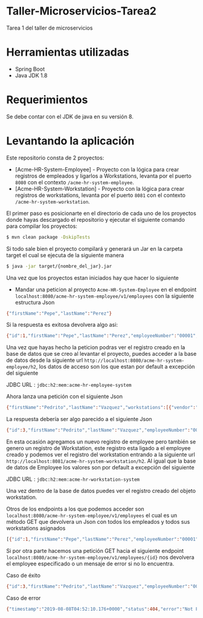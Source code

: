 # Taller-Microservicios-Tarea2

Tarea 1 del taller de microservicios

# Herramientas utilizadas

- Spring Boot
- Java JDK 1.8

# Requerimientos

Se debe contar con el JDK de java en su versión 8.

# Levantando la aplicación
Este repositorio consta de 2 proyectos:

- [Acme-HR-System-Employee] - Proyecto con la lógica para crear registros de empleados y ligarlos a Workstations, levanta por el puerto `8080` con el contexto `/acme-hr-system-employee`.
- [Acme-HR-System-Workstation] - Proyecto con la lógica para crear registros de workstations, levanta por el puerto `8081` con el contexto `/acme-hr-system-workstation`.

El primer paso es posicionarte en el directorio de cada uno de los proyectos donde hayas descargado el repositorio y ejecutar el siguiente comando para compilar los proyectos:

```sh
$ mvn clean package -DskipTests
```

Si todo sale bien el proyecto compilará y generará un Jar en la carpeta target el cual se ejecuta de la siguiente manera

```sh
$ java -jar target/{nombre_del_jar}.jar
```
Una vez que los proyectos estan iniciados hay que hacer lo siguiente
- Mandar una peticion al proyecto `Acme-HR-System-Employee` en el endpoint `localhost:8080/acme-hr-system-employee/v1/employees` con la siguiente estructura Json

```sh
{"firstName":"Pepe","lastName":"Perez"}
```
Si la respuesta es exitosa devolvera algo asi:

```sh
{"id":1,"firstName":"Pepe","lastName":"Perez","employeeNumber":"00001","workstations":[]}
```
Una vez que hayas hecho la peticion podras ver el registro creado en la base de datos que se creo al levantar el proyecto, puedes acceder a la base de datos desde la siguiente url `http://localhost:8080/acme-hr-system-employee/h2`, los datos de acceso son los que estan por default a excepción del siguiente

JDBC URL : `jdbc:h2:mem:acme-hr-employee-system`

Ahora lanza una petición con el siguiente Json

```sh
{"firstName":"Pedrito","lastName":"Vazquez","workstations":[{"vendor":"Mac","model":"Mackbook pro"}]}
```
La respuesta debería ser algo parecido a el siguiente Json

```sh
{"id":3,"firstName":"Pedrito","lastName":"Vazquez","employeeNumber":"00003","workstations":[{"id":2,"vendor":"Mac","model":"Mackbook pro","facilitiesSerialNumber":"00102","employeeId":3}]}
```

En esta ocasión agregamos un nuevo registro de employee pero también se genero un registro de Workstation, este registro esta ligado a el employee creado y podemos ver el registro del workstation entrando a la siguiente url `http://localhost:8081/acme-hr-system-workstation/h2`. Al igual que la base de datos de Employee los valores son por default a excepción del siguiente

JDBC URL : `jdbc:h2:mem:acme-hr-workstation-system`

Una vez dentro de la base de datos puedes ver el registro creado del objeto workstation.

Otros de los endpoints a los que podemos acceder son `localhost:8080/acme-hr-system-employee/v1/employees` el cual es un método GET que devolvera un Json con todos los empleados y todos sus workstations asignados

```sh
[{"id":1,"firstName":"Pepe","lastName":"Perez","employeeNumber":"00001","workstations":[]},{"id":2,"firstName":"Pepe","lastName":"Perez","employeeNumber":"00002","workstations":[{"id":1,"vendor":"Mac","model":"Mackbook pro","facilitiesSerialNumber":"00101","employeeId":2}]},{"id":3,"firstName":"Pedrito","lastName":"Vazquez","employeeNumber":"00003","workstations":[{"id":2,"vendor":"Mac","model":"Mackbook pro","facilitiesSerialNumber":"00102","employeeId":3}]}]
```

Si por otra parte hacemos una petición GET hacia el siguiente endpoint `localhost:8080/acme-hr-system-employee/v1/employees/{id}` nos devolvera el employee especificado o un mensaje de error si no lo encuentra. 

Caso de éxito
```sh
{"id":3,"firstName":"Pedrito","lastName":"Vazquez","employeeNumber":"00003","workstations":[{"id":2,"vendor":"Mac","model":"Mackbook pro","facilitiesSerialNumber":"00102","employeeId":3}]}
```
Caso de error
```sh
{"timestamp":"2019-08-08T04:52:10.176+0000","status":404,"error":"Not Found","message":"Employee not found","path":"/acme-hr-system-employee/v1/employees/99"}
```
